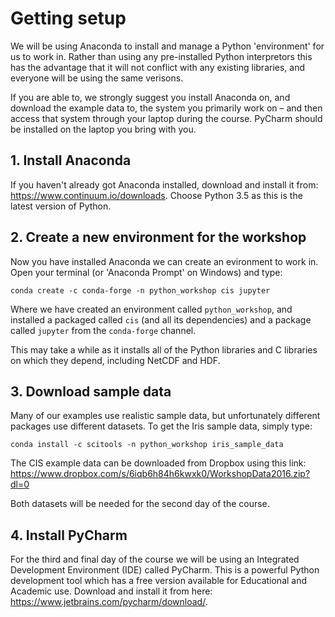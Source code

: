 # Getting setup

We will be using Anaconda to install and manage a Python 'environment' for us to work in. Rather than using any pre-installed Python 
interpretors this has the advantage that it will not conflict with any existing libraries, and everyone will be using the same verisons.

If you are able to, we strongly suggest you install Anaconda on, and download the example data to, the system you primarily work on – and then access that system through your laptop during the course. PyCharm should be installed on the laptop you bring with you.

## 1. Install Anaconda

If you haven't already got Anaconda installed, download and install it from: https://www.continuum.io/downloads. Choose Python 3.5 as this 
is the latest version of Python.

## 2. Create a new environment for the workshop

Now you have installed Anaconda we can create an evironment to work in. Open your terminal (or 'Anaconda Prompt' on Windows) and type:

    conda create -c conda-forge -n python_workshop cis jupyter

Where we have created an environment called `python_workshop`, and installed a packaged called `cis` (and all its dependencies) and a package called `jupyter` from the `conda-forge` channel.

This may take a while as it installs all of the Python libraries and C libraries on which they depend, including NetCDF and HDF.

## 3. Download sample data

Many of our examples use realistic sample data, but unfortunately different packages use different datasets. To get the Iris sample data, 
simply type:

    conda install -c scitools -n python_workshop iris_sample_data

The CIS example data can be downloaded from Dropbox using this link: https://www.dropbox.com/s/6iqb6h84h6kwxk0/WorkshopData2016.zip?dl=0

Both datasets will be needed for the second day of the course.

## 4. Install PyCharm

For the third and final day of the course we will be using an Integrated Development Environment (IDE) called PyCharm. This is a powerful
Python development tool which has a free version available for Educational and Academic use. Download and install it from here: 
https://www.jetbrains.com/pycharm/download/.
